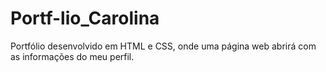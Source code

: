 # Portf-lio_Carolina
Portfólio desenvolvido em HTML e CSS, onde uma página web abrirá com as informações do meu perfil. 
